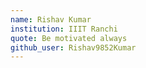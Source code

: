 ```yaml
---
name: Rishav Kumar 
institution: IIIT Ranchi
quote: Be motivated always
github_user: Rishav9852Kumar
---
```

